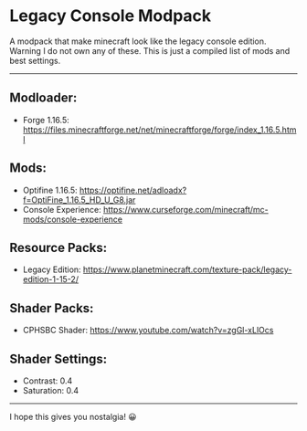 # Legacy Console Modpack
A modpack that make minecraft look like the legacy console edition. Warning I do not own any of these. This is just a compiled list of mods and best settings.

---
## Modloader:
- Forge 1.16.5: https://files.minecraftforge.net/net/minecraftforge/forge/index_1.16.5.html

## Mods:
- Optifine 1.16.5: https://optifine.net/adloadx?f=OptiFine_1.16.5_HD_U_G8.jar
- Console Experience: https://www.curseforge.com/minecraft/mc-mods/console-experience

## Resource Packs:
- Legacy Edition: https://www.planetminecraft.com/texture-pack/legacy-edition-1-15-2/

## Shader Packs:
- CPHSBC Shader: https://www.youtube.com/watch?v=zgGl-xLlOcs

## Shader Settings:
- Contrast: 0.4
- Saturation: 0.4
---
I hope this gives you nostalgia! 😀
